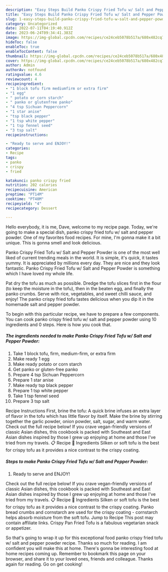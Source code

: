 ```yaml
---
description: "Easy Steps Build Panko Crispy Fried Tofu w/ Salt and Pepper Powder the Very Delicious"
title: "Easy Steps Build Panko Crispy Fried Tofu w/ Salt and Pepper Powder the Very Delicious"
slug: 1-easy-steps-build-panko-crispy-fried-tofu-w-salt-and-pepper-powder-the-very-delicious
category: Uncategorized
date: 2022-07-11T04:19:40.912Z
date: 2023-06-24T09:34:41.383Z
image: https://img-global.cpcdn.com/recipes/ce24ceb5078b517a/680x482cq70/panko-crispy-fried-tofu-w-salt-and-pepper-powder-recipe-main-photo.jpg
hideToc: false
enableToc: true
enableTocContent: false
thumbnail: https://img-global.cpcdn.com/recipes/ce24ceb5078b517a/680x482cq70/panko-crispy-fried-tofu-w-salt-and-pepper-powder-recipe-main-photo.jpg
cover: https://img-global.cpcdn.com/recipes/ce24ceb5078b517a/680x482cq70/panko-crispy-fried-tofu-w-salt-and-pepper-powder-recipe-main-photo.jpg
author: Admin
authorAv: notfound
ratingvalue: 4.6
reviewcount: 4
recipeingredient:
- "1 block tofu firm mediumfirm or extra firm"
- "1 egg"
- " potato or corn starch"
- " panko or glutenfree panko"
- "4 tsp Sichuan Peppercorn"
- "1 star anise"
- "tsp black pepper"
- "1 tsp white pepper"
- "1 tsp fennel seed"
- "3 tsp salt"
recipeinstructions:

- "Ready to serve and ENJOY!"
categories:
- Recipe
tags:
- panko
- crispy
- fried

katakunci: panko crispy fried 
nutrition: 202 calories
recipecuisine: American
preptime: "PT14M"
cooktime: "PT40M"
recipeyield: "4"
recipecategory: Dessert

---
```



Hello everybody, it is me, Dave, welcome to my recipe page. Today, we're going to make a special dish, panko crispy fried tofu w/ salt and pepper powder. One of my favorites food recipes. For mine, I'm gonna make it a bit unique. This is gonna smell and look delicious.

Panko Crispy Fried Tofu w/ Salt and Pepper Powder is one of the most well liked of current trending meals in the world. It is simple, it's quick, it tastes yummy. It is appreciated by millions every day. They are nice and they look fantastic. Panko Crispy Fried Tofu w/ Salt and Pepper Powder is something which I have loved my whole life.

Pat dry the tofu as much as possible. Dredge the tofu slices first in the flour (to keep the moisture in the tofu), then in the beaten egg, and finally the panko crumbs. Serve with rice, vegetables, and sweet chilli sauce, and enjoy! The panko crispy fried tofu tastes delicious when you dip it in the homemade salt and pepper powder.


To begin with this particular recipe, we have to prepare a few components. You can cook panko crispy fried tofu w/ salt and pepper powder using 10 ingredients and 0 steps. Here is how you cook that.

<!--inarticleads1-->

##### The ingredients needed to make Panko Crispy Fried Tofu w/ Salt and Pepper Powder:

1. Take 1 block tofu, firm, medium-firm, or extra firm
1. Make ready 1 egg
1. Make ready  potato or corn starch
1. Get  panko or gluten-free panko
1. Prepare 4 tsp Sichuan Peppercorn
1. Prepare 1 star anise
1. Make ready tsp black pepper
1. Prepare 1 tsp white pepper
1. Take 1 tsp fennel seed
1. Prepare 3 tsp salt


Recipe Instructions First, brine the tofu: A quick brine infuses an extra layer of flavor in the tofu which has little flavor by itself. Make the brine by stirring together the garlic powder, onion powder, salt, sugar, and warm water. Check out the full recipe below! If you crave vegan-friendly versions of classic Asian dishes, this cookbook is packed with Southeast and East Asian dishes inspired by those I grew up enjoying at home and those I&#39;ve tried from my travels. 📋 Recipe 🧂 Ingredients Silken or soft tofu is the best for crispy tofu as it provides a nice contrast to the crispy coating. 

<!--inarticleads2-->

##### Steps to make Panko Crispy Fried Tofu w/ Salt and Pepper Powder:


1. Ready to serve and ENJOY!

Check out the full recipe below! If you crave vegan-friendly versions of classic Asian dishes, this cookbook is packed with Southeast and East Asian dishes inspired by those I grew up enjoying at home and those I&#39;ve tried from my travels. 📋 Recipe 🧂 Ingredients Silken or soft tofu is the best for crispy tofu as it provides a nice contrast to the crispy coating. Panko bread crumbs and cornstarch are used for the crispy coating - cornstarch helps absorb moisture from the soft tofu. Jump to Recipe This post may contain affiliate links. Crispy Pan Fried Tofu is a fabulous vegetarian snack or appetizer. 

So that's going to wrap it up for this exceptional food panko crispy fried tofu w/ salt and pepper powder recipe. Thanks so much for reading. I am confident you will make this at home. There's gonna be interesting food at home recipes coming up. Remember to bookmark this page on your browser, and share it to your loved ones, friends and colleague. Thanks again for reading. Go on get cooking!
